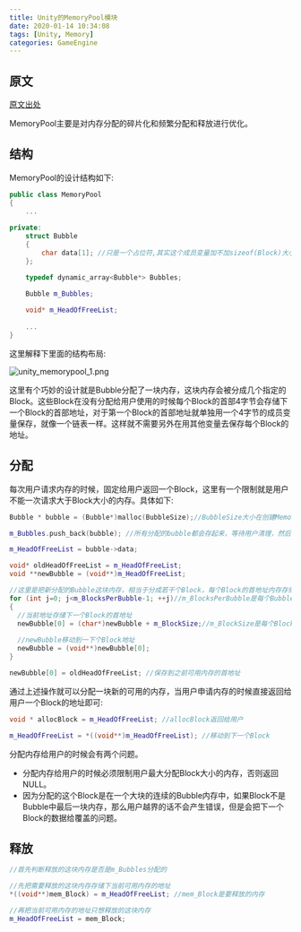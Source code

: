 ```yaml
---
title: Unity的MemoryPool模块
date: 2020-01-14 10:34:08
tags: [Unity, Memory]
categories: GameEngine
---
```

## 原文

[原文出处](https://duanyiliang.com/2018/07/14/unity_memorypool/)

MemoryPool主要是对内存分配的碎片化和频繁分配和释放进行优化。

## 结构

MemoryPool的设计结构如下:

```cpp
public class MemoryPool
{
    ...
  
private:
    struct Bubble
    {
        char data[1]; //只是一个占位符,其实这个成员变量加不加sizeof(Block)大小都是1个字节
    };

    typedef dynamic_array<Bubble*> Bubbles;

    Bubble m_Bubbles;
  
    void* m_HeadOfFreeList;
  
    ...
}
```

<!-- more -->

这里解释下里面的结构布局:

![unity_memorypool_1.png](http://blog.sensedevil.com/image/unity_memorypool_1.png)

这里有个巧妙的设计就是Bubble分配了一块内存，这块内存会被分成几个指定的Block。这些Block在没有分配给用户使用的时候每个Block的首部4字节会存储下一个Block的首部地址，对于第一个Block的首部地址就单独用一个4字节的成员变量保存，就像一个链表一样。这样就不需要另外在用其他变量去保存每个Block的地址。

## 分配

每次用户请求内存的时候，固定给用户返回一个Block，这里有一个限制就是用户不能一次请求大于Block大小的内存。具体如下:

```cpp
Bubble * bubble = (Bubble*)malloc(BubbleSize);//BubbleSize大小在创建MemoryPool的时候固定设置

m_Bubbles.push_back(bubble); //所有分配的bubble都会存起来，等待用户清理，然后在循环利用

m_HeadOfFreeList = bubble->data;

void* oldHeadOfFreeList = m_HeadOfFreeList;
void **newBubble = (void**)m_HeadOfFreeList;

//这里是把新分配的Bubble这块内存，相当于分成若干个Block，每个Block的首地址内存存储下一个Block的首地址
for (int j=0; j<m_BlocksPerBubble-1; ++j)//m_BlocksPerBubble是每个Bubble有几个Block
{
  //当前地址存储下一个Block的首地址
  newBubble[0] = (char*)newBubble + m_BlockSize;//m_BlockSize是每个Block的大小。
  
  //newBubble移动到一下个Block地址
  newBubble = (void**)newBubble[0];
}

newBubble[0] = oldHeadOfFreeList; //保存到之前可用内存的首地址
```

通过上述操作就可以分配一块新的可用的内存，当用户申请内存的时候直接返回给用户一个Block的地址即可:

```cpp
void * allocBlock = m_HeadOfFreeList; //allocBlock返回给用户

m_HeadOfFreeList = *((void**)m_HeadOfFreeList); //移动到下一个Block
```

分配内存给用户的时候会有两个问题。

- 分配内存给用户的时候必须限制用户最大分配Block大小的内存，否则返回NULL。
- 因为分配的这个Block是在一个大块的连续的Bubble内存中，如果Block不是Bubble中最后一块内存，那么用户越界的话不会产生错误，但是会把下一个Block的数据给覆盖的问题。

## 释放

```cpp
//首先判断释放的这块内存是否是m_Bubbles分配的

//先把需要释放的这块内存存储下当前可用内存的地址
*((void**)mem_Block) = m_HeadOfFreeList; //mem_Block是要释放的内存

//再把当前可用内存的地址只想释放的这块内存
m_HeadOfFreeList = mem_Block;
```
